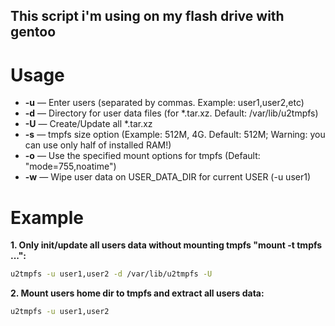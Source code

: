 This script i'm using on my flash drive with gentoo
---
# Usage
* **-u**  —  Enter users (separated by commas. Example: user1,user2,etc)
* **-d**  —  Directory for user data files (for *.tar.xz. Default: /var/lib/u2tmpfs)
* **-U**  —  Create/Update all *.tar.xz
* **-s**  —  tmpfs size option (Example: 512M, 4G. Default: 512M; Warning: you can use only half of installed RAM!)
* **-o**  —  Use the specified mount options for tmpfs (Default: "mode=755,noatime")
* **-w**  —  Wipe user data on USER_DATA_DIR for current USER (-u user1)

# Example
**1. Only init/update all users data without mounting tmpfs "mount -t tmpfs ...":**
   ~~~bash
   u2tmpfs -u user1,user2 -d /var/lib/u2tmpfs -U
   ~~~
**2. Mount users home dir to tmpfs and extract all users data:**
   ~~~bash
   u2tmpfs -u user1,user2
   ~~~